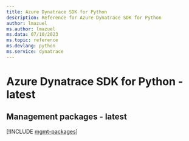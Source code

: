 ```yaml
---
title: Azure Dynatrace SDK for Python
description: Reference for Azure Dynatrace SDK for Python
author: lmazuel
ms.author: lmazuel
ms.data: 07/10/2023
ms.topic: reference
ms.devlang: python
ms.service: dynatrace
---
```

# Azure Dynatrace SDK for Python - latest

## Management packages - latest
[!INCLUDE [mgmt-packages](dynatrace-mgmt-index.md)]